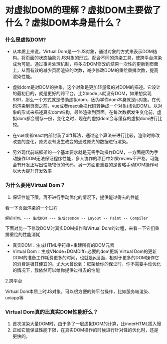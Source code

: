 # 对虚拟DOM的理解？虚拟DOM主要做了什么？虚拟DOM本身是什么？

### 什么是虚拟DOM?

* 从本质上来说，Virtual Dom是一个JS对象，通过对象的方式来表示DOM结构。将页面的状态抽象为JS对象的形式，配合不同的渲染工具，使跨平台渲染成为可能。通过事务处理机制，将多次DOM修改的结果一次性的更新到页面上，从而有效的减少页面渲染的次数，减少修改DOM的重绘重排次数，提高渲染性能。

* 虚拟dom是对DOM的抽象，这个对象是更加轻量级的对DOM的描述。它设计的最初目的，就是更好的跨平台，比如node.js就没有DOM，如果想实现SSR，那么一个方式就是借助虚拟dom，因为学你dom本身就是js对象。在代码渲染到页面之前，vue或者react会把代码转换成一个对象(虚拟DOM)。以对象的形式来描述真实dom结构，最终渲染到页面。在每次数据发生变化前，虚拟dom都会缓存一份，变化之时，现在的虚拟dom会与缓存的虚拟dom进行比较。

* 在vue或者react内部封装了diff算法，通过这个算法来进行比较，渲染时修改改变的变化，原先没有发生改变的通过原先的数据进行渲染。

* 另外现代前端框架的一个基本要求就是无需手动操作DOM，一方面是因为手动操作DOM无法保证程序性能，多人协作的项目中如果review不严格，可能会有开发正写出性能较低的代码，另一方面更重要的是省略手动DOM操作可以大大提升开发效率

### 为什么要用Virtual Dom？

1. 保证性能下限，再不进行手动优化的情况下，提供能过得去的性能

看一下页面渲染的一个过程

```
解析HTML --- 生成DOM --- 生成cssDom -- Layout -- Paint -- Compiler
```

下面对比一下修改DOM时真实DOM操作和Virtual Dom的过程，来看一下它们重排重绘的性能消耗

* 真实DOM：生成HTML字符串+重建所有的DOM元素
* Virtual Dom：生成VNode+DOMDiff+必要的dom更新 Virtual Dom的更新DOM的准备工作耗费更多的时间，也就是js层面，相对于更多的DOM操作它的消费是极其便宜的。尤大大曾说到：框架给你的保证时，你不需要手动优化的情况下，我依然可以给你提供过得去的性能

2.跨平台

Virtual Dom本质上时JS对象，可以很方便的跨平台操作，比如服务端渲染、uniapp等

### Virtual Dom真的比真实DOM性能好么？

1. 首次渲染大量DOM时，由于多了一层虚拟DOM的计算，比innerHTML插入慢
2. 正如它能保证性能下限，在真实DOM操作的时候进行针对性的优化时，还是更快的。
